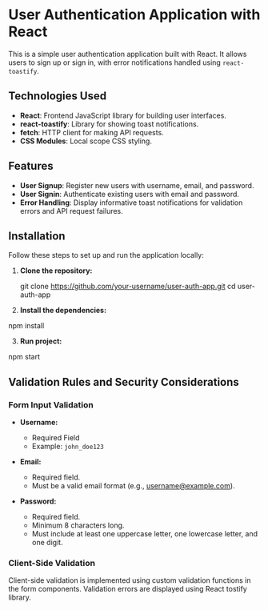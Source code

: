 # User Authentication Application with React

This is a simple user authentication application built with React. It allows users to sign up or sign in, with error notifications handled using `react-toastify`.

## Technologies Used

- **React**: Frontend JavaScript library for building user interfaces.
- **react-toastify**: Library for showing toast notifications.
- **fetch**: HTTP client for making API requests.
- **CSS Modules**: Local scope CSS styling.

## Features

- **User Signup**: Register new users with username, email, and password.
- **User Signin**: Authenticate existing users with email and password.
- **Error Handling**: Display informative toast notifications for validation errors and API request failures.

## Installation

Follow these steps to set up and run the application locally:

1. **Clone the repository:**

   git clone https://github.com/your-username/user-auth-app.git
   cd user-auth-app

2. **Install the dependencies:**

npm install

3. **Run project:**

npm start

## Validation Rules and Security Considerations

### Form Input Validation

- **Username:**

  - Required Field
  - Example: `john_doe123`

- **Email:**

  - Required field.
  - Must be a valid email format (e.g., username@example.com).

- **Password:**

  - Required field.
  - Minimum 8 characters long.
  - Must include at least one uppercase letter, one lowercase letter, and one digit.

### Client-Side Validation

Client-side validation is implemented using custom validation functions in the form components. Validation errors are displayed using React tostify library.
